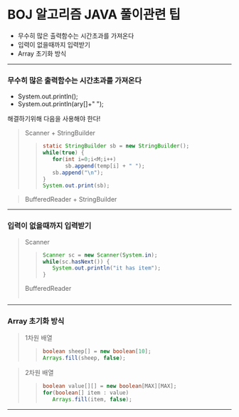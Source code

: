 
# BOJ 알고리즘 JAVA 풀이관련 팁
* 무수히 많은 출력함수는 시간초과를 가져온다
* 입력이 없을때까지 입력받기
* Array 초기화 방식

---


### 무수히 많은 출력함수는 시간초과를 가져온다

* System.out.println();
* System.out.println(ary[]+" ");

해결하기위해 다음을 사용해야 한다!

> Scanner + StringBuilder
>>```java
>>static StringBuilder sb = new StringBuilder();
>>while(true) {
>>    for(int i=0;i<M;i++)
>>        sb.append(temp[i] + " ");
>>    sb.append("\n");
>>}   
>>System.out.print(sb);
>>```

> BufferedReader + StringBuilder

---

### 입력이 없을때까지 입력받기

> Scanner
>>```java
>>Scanner sc = new Scanner(System.in);
>>while(sc.hasNext()) {
>>    System.out.println("it has item");
>>}
>>```
> BufferedReader
>>```java
>>
>>```
---

### Array 초기화 방식

> 1차원 배열
>>```java
>>boolean sheep[] = new boolean[10];
>>Arrays.fill(sheep, false);
>>```

> 2차원 배열
>>```java
>>boolean value[][] = new boolean[MAX][MAX];
>>for(boolean[] item : value)
>>    Arrays.fill(item, false);
>>```
---
